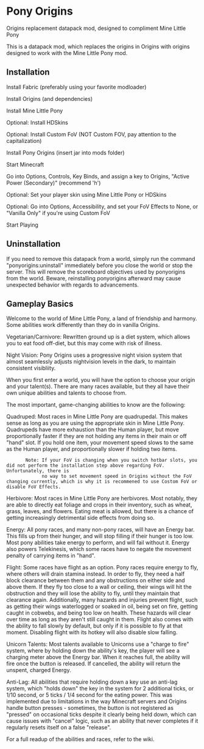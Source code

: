 # Pony Origins

Origins replacement datapack mod, designed to compliment Mine Little Pony

This is a datapack mod, which replaces the origins in Origins with origins designed to work with the Mine Little Pony mod.

## Installation

Install Fabric (preferably using your favorite modloader)
 
Install Origins (and dependencies)
 
Install Mine Little Pony
 
Optional: Install HDSkins
 
Optional: Install Custom FoV (NOT Custom FOV, pay attention to the capitalization)
 
Install Pony Origins (insert jar into mods folder)
 
Start Minecraft
 
Go into Options, Controls, Key Binds, and assign a key to Origins, "Active Power (Secondary)" (recommend 'h')
 
Optional: Set your player skin using Mine Little Pony or HDSkins
 
Optional: Go into Options, Accessibility, and set your FoV Effects to None, or "Vanilla Only" if you're using Custom FoV
 
Start Playing

## Uninstallation

If you need to remove this datapack from a world, simply run the command "ponyorigins:uninstall" immediately before you close the world or stop the server.
This will remove the scoreboard objectives used by ponyorigins from the world. Beware, reinstalling ponyorigins afterward may cause unexpected behavior with regards to advancements.

## Gameplay Basics

Welcome to the world of Mine Little Pony, a land of friendship and harmony. Some abilities work differently than they do in vanilla Origins.

Vegetarian/Carnivore: Rewritten ground up is a diet system, which allows you to eat food off-diet, but this may come with risk of illness.

Night Vision: Pony Origins uses a progressive night vision system that almost seamlessly adjusts nightvision levels in the dark, to maintain consistent visibliity.

When you first enter a world, you will have the option to choose your origin and your talent(s). There are many races available, but they all have their own unique abilities and talents to choose from.

The most important, game-changing abilities to know are the following:

Quadruped: Most races in Mine Little Pony are quadrupedal. This makes sense as long as you are using the appropriate skin in Mine Little Pony.
           Quadrupeds have more exhaustion than the Human player, but move proportionally faster if they are not holding any items in their main or off "hand" slot.
           If you hold one item, your movement speed slows to the same as the Human player, and proportionally slower if holding two items.

           Note: If your FoV is changing when you switch hotbar slots, you did not perform the installation step above regarding FoV. Unfortunately, there is 
                 no way to set movement speed in Origins without the FoV changing currently, which is why it is recommened to use Costom FoV or disable FoV Effects.

Herbivore: Most races in Mine Little Pony are herbivores. Most notably, they are able to directly eat foliage and crops in their inventory, such as wheat, grass, 
           leaves, and flowers. Eating meat is allowed, but there is a chance of getting increasingly detrimental side effects from doing so.

Energy: All pony races, and many non-pony races, will have an Energy bar. This fills up from their hunger, and will stop filling if their hunger is too low. Most 
        pony abilities take energy to perform, and will fail without it. Energy also powers Telekinesis, which some races have to negate the movement penalty
        of carrying items in "hand".

Flight: Some races have flight as an option. Pony races require energy to fly, where others will drain stamina instead. In order to fly, they need a half block
        clearance between them and any obstructions on either side and above them. If they fly too close to a wall or ceiling, their wings will hit the
        obstruction and they will lose the ability to fly, until they maintain that clearance again. Additionally, many hazards and injuries prevent flight, such as
        getting their wings waterlogged or soaked in oil, being set on fire, getting caught in cobwebs, and being too low on health. These hazards will clear
        over time as long as they aren't still caught in them. Flight also comes with the ability to fall slowly by default, but only if it is possible to fly at
        that moment. Disabling flight with its hotkey will also disable slow falling.

Unicorn Talents: Most talents available to Unicorns use a "charge to fire" system, where by holding down the ability's key, the player will see a charging meter above
                 the Energy bar. When it reaches full, the ability will fire once the button is released. If cancelled, the ability will return the unspent, charged Energy.

Anti-Lag: All abilities that require holding down a key use an anti-lag system, which "holds down" the key in the system for 2 additional ticks, or 1/10 second, or 5 ticks / 1/4 second for the eating power.
          This was implemented due to limitations in the way Minecraft servers and Origins handle button presses - sometimes, the button is not registered as 
          "pressed" on occasional ticks despite it clearly being held down, which can cause issues with "cancel" logic, such as an ability that never completes if 
          it regularly resets itself on a false "release".

For a full readup of the abilities and races, refer to the wiki.
